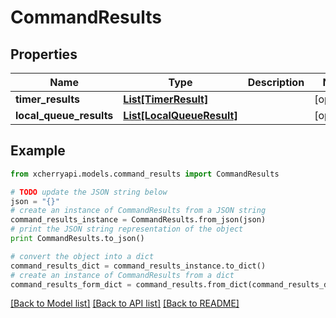 # CommandResults


## Properties

Name | Type | Description | Notes
------------ | ------------- | ------------- | -------------
**timer_results** | [**List[TimerResult]**](TimerResult.md) |  | [optional] 
**local_queue_results** | [**List[LocalQueueResult]**](LocalQueueResult.md) |  | [optional] 

## Example

```python
from xcherryapi.models.command_results import CommandResults

# TODO update the JSON string below
json = "{}"
# create an instance of CommandResults from a JSON string
command_results_instance = CommandResults.from_json(json)
# print the JSON string representation of the object
print CommandResults.to_json()

# convert the object into a dict
command_results_dict = command_results_instance.to_dict()
# create an instance of CommandResults from a dict
command_results_form_dict = command_results.from_dict(command_results_dict)
```
[[Back to Model list]](../README.md#documentation-for-models) [[Back to API list]](../README.md#documentation-for-api-endpoints) [[Back to README]](../README.md)


